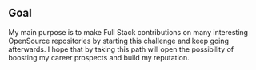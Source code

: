 ## Goal
My main purpose is to make Full Stack contributions on many interesting OpenSource repositories by starting this challenge and keep going afterwards.
I hope that by taking this path will open the possibility of boosting my career prospects and build my reputation.
